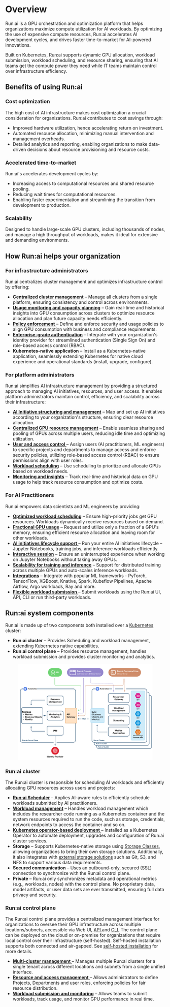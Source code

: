 # Overview

Run:ai is a GPU orchestration and optimization platform that helps organizations maximize compute utilization for AI workloads. By optimizing the use of expensive compute resources, Run:ai accelerates AI development cycles, and drives faster time-to-market for AI-powered innovations.

Built on Kubernetes, Run:ai supports dynamic GPU allocation, workload submission, workload scheduling, and resource sharing, ensuring that AI teams get the compute power they need while IT teams maintain control over infrastructure efficiency.

## Benefits of using Run:ai

### Cost optimization

The high cost of AI infrastructure makes cost optimization a crucial consideration for organizations. Run:ai contributes to cost savings through:

* Improved hardware utilization, hence accelerating return on investment.
* Automated resource allocation, minimizing manual intervention and management overheads.
* Detailed analytics and reporting, enabling organizations to make data-driven decisions about resource provisioning and resource costs.

### Accelerated time-to-market

Run:ai's accelerates development cycles by:

* Increasing access to computational resources and shared resource pooling.
* Reducing wait times for computational resources.
* Enabling faster experimentation and streamlining the transition from development to production.

### Scalability

Designed to handle large-scale GPU clusters, including thousands of nodes, and manage a high throughput of workloads, makes it ideal for extensive and demanding environments.

## How Run:ai helps your organization

### For infrastructure administrators

Run:ai centralizes cluster management and optimizes infrastructure control by offering:

* [**Centralized cluster management**](infrastructure-procedures/clusters.md) – Manage all clusters from a single platform, ensuring consistency and control across environments.
* [**Usage monitoring and capacity planning**](monitor-performance-and-health/) – Gain real-time and historical insights into GPU consumption across clusters to optimize resource allocation and plan future capacity needs efficiently.
* [**Policy enforcement** ](policies/policies-and-rules.md)– Define and enforce security and usage policies to align GPU consumption with business and compliance requirements.
* [**Enterprise-grade authentication**](authentication-and-authorization/authentication-and-authorization.md) – Integrate with your organization's identity provider for streamlined authentication (Single Sign On) and role-based access control (RBAC).
* **Kubernetes-native application** – Install as a Kubernetes-native application, seamlessly extending Kubernetes for native cloud experience and operational standards (install, upgrade, configure).

### For platform administrators

Run:ai simplifies AI infrastructure management by providing a structured approach to managing AI initiatives, resources, and user access. It enables platform administrators maintain control, efficiency, and scalability across their infrastructure:

* [**AI Initiative structuring and management**](manage-ai-initiatives/adapting-ai-initiatives.md#mapping-your-organization) – Map and set up AI initiatives according to your organization's structure, ensuring clear resource allocation.
* [**Centralized GPU resource management**](manage-ai-initiatives/adapting-ai-initiatives.md#mapping-your-resources) – Enable seamless sharing and pooling of GPUs across multiple users, reducing idle time and optimizing utilization.
* [**User and access control** ](manage-ai-initiatives/adapting-ai-initiatives.md#assigning-users-to-projects-and-departments)– Assign users (AI practitioners, ML engineers) to specific projects and departments to manage access and enforce security policies, utilizing role-based access control (RBAC) to ensure permissions align with user roles.
* [**Workload scheduling**](scheduling-and-resource-optimization/scheduling/how-the-scheduler-works.md) – Use scheduling to prioritize and allocate GPUs based on workload needs.
* [**Monitoring and insights**](monitor-performance-and-health/) – Track real-time and historical data on GPU usage to help track resource consumption and optimize costs.

### For AI Practitioners

Run:ai empowers data scientists and ML engineers by providing:

* [**Optimized workload scheduling**](scheduling-and-resource-optimization/scheduling/how-the-scheduler-works.md) – Ensure high-priority jobs get GPU resources. Workloads dynamically receive resources based on demand.
* [**Fractional GPU usage**](scheduling-and-resource-optimization/resource-optimization/) – Request and utilize only a fraction of a GPU's memory, ensuring efficient resource allocation and leaving room for other workloads.
* [**AI initiatives lifecycle support** ](workloads-in-runai/introduction-to-workloads.md)– Run your entire AI initiatives lifecycle – Jupyter Notebooks, training jobs, and inference workloads efficiently.
* [**Interactive session**](workloads-in-runai/workload-types.md) – Ensure an uninterrupted experience when working on Jupyter Notebooks without taking away GPUs.
* [**Scalability for training and inference**](workloads-in-runai/workload-types.md) – Support for distributed training across multiple GPUs and auto-scales inference workloads.
* [**Integrations**](https://docs.run.ai/latest/platform-admin/integrations/integration-overview/) – Integrate with popular ML frameworks - PyTorch, TensorFlow, XGBoost, Knative, Spark, Kubeflow Pipelines, Apache Airflow, Argo workloads, Ray and more.
* [**Flexible workload submission** ](workloads-in-runai/introduction-to-workloads.md)– Submit workloads using the Run:ai UI, API, CLI or run third-party workloads.

## Run:ai system components

Run:ai is made up of two components both installed over a [Kubernetes](https://kubernetes.io) cluster:

* **Run:ai cluster** – Provides Scheduling and workload management, extending Kubernetes native capabilities.
* **Run:ai control plane** – Provides resource management, handles workload submission and provides cluster monitoring and analytics.

<figure><img src="../.gitbook/assets/multi-cluster-architecture.png" alt=""><figcaption></figcaption></figure>

### Run:ai cluster

The Run:ai cluster is responsible for scheduling AI workloads and efficiently allocating GPU resources across users and projects:

* [**Run:ai Scheduler**](scheduling-and-resource-optimization/scheduling/runai-scheduler-concepts-and-principles.md) – Applies AI-aware rules to efficiently schedule workloads submitted by AI practitioners.
* [**Workload management**](workloads-in-runai/introduction-to-workloads.md) – Handles workload management which includes the researcher code running as a Kubernetes container and the system resources required to run the code, such as storage, credentials, network endpoints to access the container and so on.
* [**Kubernetes operator-based deployment** ](https://kubernetes.io/docs/concepts/extend-kubernetes/operator/)– Installed as a Kubernetes Operator to automate deployment, upgrades and configuration of Run:ai cluster services.
* **Storage** – Supports Kubernetes-native storage using [Storage Classes](https://kubernetes.io/docs/concepts/storage/storage-classes/), allowing organizations to bring their own storage solutions. Additionally, it also integrates with [external storage solutions](workloads-in-runai/workload-assets/datasources.md) such as Git, S3, and NFS to support various data requirements.
* **Secured communication** – Uses an outbound-only, secured (SSL) connection to synchronize with the Run:ai control plane.
* **Private** – Run:ai only synchronizes metadata and operational metrics (e.g., workloads, nodes) with the control plane. No proprietary data, model artifacts, or user data sets are ever transmitted, ensuring full data privacy and security.

### Run:ai control plane

The Run:ai control plane provides a centralized management interface for organizations to oversee their GPU infrastructure across multiple locations/subnets, accessible via Web UI, [API ](api-reference/)and [CLI.](cli-reference/) The control plane can be deployed on the cloud or on-premise for organizations that require local control over their infrastructure (self-hosted). Self-hosted installation supports both connected and air-gapped. See [self-hosted installation](https://app.gitbook.com/s/Lalm8gxJMp5dA0whA4ip/overview) for more details.

* [**Multi-cluster management** ](infrastructure-procedures/clusters.md)– Manages multiple Run:ai clusters for a single tenant across different locations and subnets from a single unified interface.
* [**Resource and access management** ](manage-ai-initiatives/adapting-ai-initiatives.md)– Allows administrators to define Projects, Departments and user roles, enforcing policies for fair resource distribution.
* [**Workload submission and monitoring**](workloads-in-runai/workloads.md) – Allows teams to submit workloads, track usage, and monitor GPU performance in real time.
